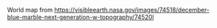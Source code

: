 World map from https://visibleearth.nasa.gov/images/74518/december-blue-marble-next-generation-w-topography/74520l
